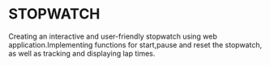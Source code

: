 # STOPWATCH
Creating an interactive and user-friendly stopwatch using web application.Implementing functions for start,pause and reset the stopwatch, as well as tracking and displaying lap times.

